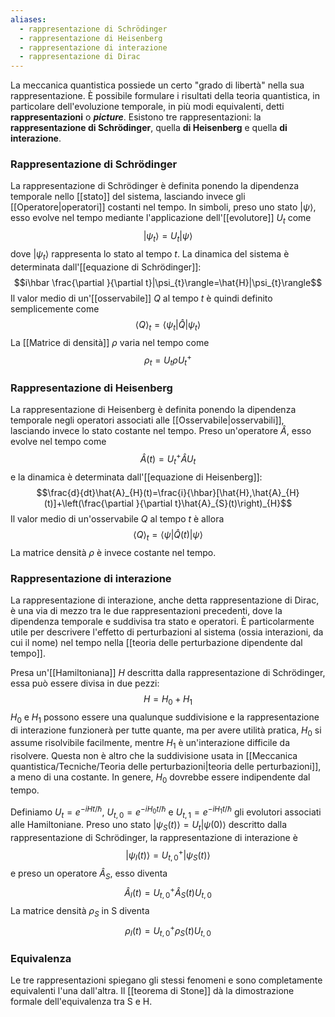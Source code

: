 ```yaml
---
aliases:
  - rappresentazione di Schrödinger
  - rappresentazione di Heisenberg
  - rappresentazione di interazione
  - rappresentazione di Dirac
---
```

La meccanica quantistica possiede un certo "grado di libertà" nella sua rappresentazione. È possibile formulare i risultati della teoria quantistica, in particolare dell'evoluzione temporale, in più modi equivalenti, detti **rappresentazioni** o ***picture***. Esistono tre rappresentazioni: la **rappresentazione di Schrödinger**, quella **di Heisenberg** e quella **di interazione**.
### Rappresentazione di Schrödinger
La rappresentazione di Schrödinger è definita ponendo la dipendenza temporale nello [[stato]] del sistema, lasciando invece gli [[Operatore|operatori]] costanti nel tempo. In simboli, preso uno stato $|\psi\rangle$, esso evolve nel tempo mediante l'applicazione dell'[[evolutore]] $U_{t}$ come
$$|\psi_{t}\rangle=U_{t}|\psi\rangle$$
dove $|\psi_{t}\rangle$ rappresenta lo stato al tempo $t$. La dinamica del sistema è determinata dall'[[equazione di Schrödinger]]:
$$i\hbar \frac{\partial }{\partial t}|\psi_{t}\rangle=\hat{H}|\psi_{t}\rangle$$
Il valor medio di un'[[osservabile]] $Q$ al tempo $t$ è quindi definito semplicemente come
$$\left\langle Q \right\rangle_{t}=\langle \psi_{t}|\hat{Q}|\psi_{t}\rangle$$
La [[Matrice di densità]] $\rho$ varia nel tempo come
$$\rho_{t}=U_{t}\rho U_{t}^{+}$$
### Rappresentazione di Heisenberg
La rappresentazione di Heisenberg è definita ponendo la dipendenza temporale negli operatori associati alle [[Osservabile|osservabili]], lasciando invece lo stato costante nel tempo. Preso un'operatore $\hat{A}$, esso evolve nel tempo come
$$\hat{A}(t)=U_{t}^{+}\hat{A}U_{t}$$
e la dinamica è determinata dall'[[equazione di Heisenberg]]:
$$\frac{d}{dt}\hat{A}_{H}(t)=\frac{i}{\hbar}[\hat{H},\hat{A}_{H}(t)]+\left(\frac{\partial }{\partial t}\hat{A}_{S}(t)\right)_{H}$$
Il valor medio di un'osservabile $Q$ al tempo $t$ è allora
$$\left\langle Q \right\rangle_{t}=\langle \psi|\hat{Q}(t)|\psi\rangle$$
La matrice densità $\rho$ è invece costante nel tempo.
### Rappresentazione di interazione
La rappresentazione di interazione, anche detta rappresentazione di Dirac, è una via di mezzo tra le due rappresentazioni precedenti, dove la dipendenza temporale e suddivisa tra stato e operatori. È particolarmente utile per descrivere l'effetto di perturbazioni al sistema (ossia interazioni, da cui il nome) nel tempo nella [[teoria delle perturbazione dipendente dal tempo]].

Presa un'[[Hamiltoniana]] $H$ descritta dalla rappresentazione di Schrödinger, essa può essere divisa in due pezzi:
$$H=H_{0}+H_{1}$$
$H_{0}$ e $H_{1}$ possono essere una qualunque suddivisione e la rappresentazione di interazione funzionerà per tutte quante, ma per avere utilità pratica, $H_{0}$ si assume risolvibile facilmente, mentre $H_{1}$ è un'interazione difficile da risolvere. Questa non è altro che la suddivisione usata in [[Meccanica quantistica/Tecniche/Teoria delle perturbazioni|teoria delle perturbazioni]], a meno di una costante. In genere, $H_{0}$ dovrebbe essere indipendente dal tempo.

Definiamo $U_{t}=e^{-iHt/\hbar}$, $U_{t,0}=e^{-iH_{0}t/\hbar}$ e $U_{t,1}=e^{-iH_{1}t/\hbar}$ gli evolutori associati alle Hamiltoniane. Preso uno stato $|\psi_{S}(t)\rangle=U_{t}|\psi(0)\rangle$ descritto dalla rappresentazione di Schrödinger, la rappresentazione di interazione è
$$|\psi_{I}(t)\rangle=U_{t,0}^{+}|\psi_{S}(t)\rangle$$
e preso un operatore $\hat{A}_{S}$, esso diventa
$$\hat{A}_{I}(t)=U_{t,0}^{+}\hat{A}_{S}(t)U_{t,0}$$
La matrice densità $\rho_{S}$ in S diventa
$$\rho_{I}(t)=U_{t,0}^{+}\rho_{S}(t)U_{t,0}$$
### Equivalenza
Le tre rappresentazioni spiegano gli stessi fenomeni e sono completamente equivalenti l'una dall'altra. Il [[teorema di Stone]] dà la dimostrazione formale dell'equivalenza tra S e H.